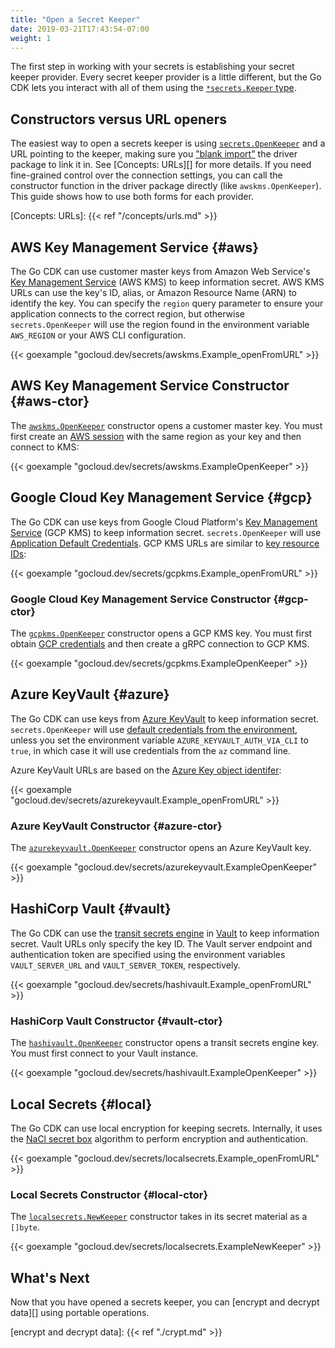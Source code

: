```yaml
---
title: "Open a Secret Keeper"
date: 2019-03-21T17:43:54-07:00
weight: 1
---
```


The first step in working with your secrets is establishing your
secret keeper provider. Every secret keeper provider is a little different, but the Go CDK
lets you interact with all of them using the [`*secrets.Keeper` type][].

[`*secrets.Keeper` type]: https://godoc.org/gocloud.dev/secrets#Keeper

<!--more-->

## Constructors versus URL openers

The easiest way to open a secrets keeper is using [`secrets.OpenKeeper`][] and a URL
pointing to the keeper, making sure you ["blank import"][] the driver package to
link it in. See [Concepts: URLs][] for more details. If you need
fine-grained control over the connection settings, you can call the constructor
function in the driver package directly (like `awskms.OpenKeeper`). This guide
shows how to use both forms for each provider.

[`secrets.OpenKeeper`]:
https://godoc.org/gocloud.dev/secrets#OpenKeeper
["blank import"]: https://golang.org/doc/effective_go.html#blank_import
[Concepts: URLs]: {{< ref "/concepts/urls.md" >}}

## AWS Key Management Service {#aws}

The Go CDK can use customer master keys from Amazon Web Service's [Key
Management Service][AWS KMS] (AWS KMS) to keep information secret. AWS KMS
URLs can use the key's ID, alias, or Amazon Resource Name (ARN) to identify
the key. You can specify the `region` query parameter to ensure your
application connects to the correct region, but otherwise
`secrets.OpenKeeper` will use the region found in the environment variable
`AWS_REGION` or your AWS CLI configuration.

{{< goexample "gocloud.dev/secrets/awskms.Example_openFromURL" >}}

[AWS KMS]: https://aws.amazon.com/kms/

## AWS Key Management Service Constructor {#aws-ctor}

The [`awskms.OpenKeeper`][] constructor opens a customer master key. You must
first create an [AWS session][] with the same region as your key and then
connect to KMS:

{{< goexample "gocloud.dev/secrets/awskms.ExampleOpenKeeper" >}}

[`awskms.OpenKeeper`]: https://godoc.org/gocloud.dev/secrets/awskms#OpenKeeper
[AWS session]: https://docs.aws.amazon.com/sdk-for-go/api/aws/session/

## Google Cloud Key Management Service {#gcp}

The Go CDK can use keys from Google Cloud Platform's [Key Management
Service][GCP KMS] (GCP KMS) to keep information secret. `secrets.OpenKeeper`
will use [Application Default Credentials][GCP credentials]. GCP KMS URLs are
similar to [key resource IDs][]:

{{< goexample "gocloud.dev/secrets/gcpkms.Example_openFromURL" >}}

[GCP KMS]: https://cloud.google.com/kms/
[key resource IDs]: https://cloud.google.com/kms/docs/object-hierarchy#key

### Google Cloud Key Management Service Constructor {#gcp-ctor}

The [`gcpkms.OpenKeeper`][] constructor opens a GCP KMS key. You must first
obtain [GCP credentials][] and then create a gRPC connection to GCP KMS.

{{< goexample "gocloud.dev/secrets/gcpkms.ExampleOpenKeeper" >}}

[GCP credentials]: https://cloud.google.com/docs/authentication/production
[`gcpkms.OpenKeeper`]: https://godoc.org/gocloud.dev/secrets/gcpkms#OpenKeeper

## Azure KeyVault {#azure}

The Go CDK can use keys from [Azure KeyVault][] to keep information secret.
`secrets.OpenKeeper` will use [default credentials from the environment][Azure
Environment Auth], unless you set the environment variable
`AZURE_KEYVAULT_AUTH_VIA_CLI` to `true`, in which case it will use
credentials from the `az` command line.

Azure KeyVault URLs are based on the [Azure Key object identifer][Azure Key ID]:

{{< goexample "gocloud.dev/secrets/azurekeyvault.Example_openFromURL" >}}

[Azure KeyVault]: https://azure.microsoft.com/en-us/services/key-vault/
[Azure Environment Auth]: https://docs.microsoft.com/en-us/go/azure/azure-sdk-go-authorization#use-environment-based-authentication
[Azure Key ID]: https://docs.microsoft.com/en-us/azure/key-vault/about-keys-secrets-and-certificates

### Azure KeyVault Constructor {#azure-ctor}

The [`azurekeyvault.OpenKeeper`][] constructor opens an Azure KeyVault key.

{{< goexample "gocloud.dev/secrets/azurekeyvault.ExampleOpenKeeper" >}}

[`azurekeyvault.OpenKeeper`]: https://godoc.org/gocloud.dev/secrets/azurekeyvault#OpenKeeper

## HashiCorp Vault {#vault}

The Go CDK can use the [transit secrets engine][] in [Vault][] to keep
information secret. Vault URLs only specify the key ID. The Vault server
endpoint and authentication token are specified using the environment
variables `VAULT_SERVER_URL` and `VAULT_SERVER_TOKEN`, respectively.

{{< goexample "gocloud.dev/secrets/hashivault.Example_openFromURL" >}}

[Vault]: https://www.vaultproject.io/
[transit secrets engine]: https://www.vaultproject.io/docs/secrets/transit/index.html

### HashiCorp Vault Constructor {#vault-ctor}

The [`hashivault.OpenKeeper`][] constructor opens a transit secrets engine
key. You must first connect to your Vault instance.

{{< goexample "gocloud.dev/secrets/hashivault.ExampleOpenKeeper" >}}

[`hashivault.OpenKeeper`]: https://godoc.org/gocloud.dev/secrets/hashivault#OpenKeeper

## Local Secrets {#local}

The Go CDK can use local encryption for keeping secrets. Internally, it uses
the [NaCl secret box][] algorithm to perform encryption and authentication.

{{< goexample "gocloud.dev/secrets/localsecrets.Example_openFromURL" >}}

[NaCl secret box]: https://godoc.org/golang.org/x/crypto/nacl/secretbox

### Local Secrets Constructor {#local-ctor}

The [`localsecrets.NewKeeper`][] constructor takes in its secret material as
a `[]byte`.

{{< goexample "gocloud.dev/secrets/localsecrets.ExampleNewKeeper" >}}

[`localsecrets.NewKeeper`]: https://godoc.org/gocloud.dev/secrets/localsecrets#NewKeeper

## What's Next

Now that you have opened a secrets keeper, you can [encrypt and decrypt
data][] using portable operations.

[encrypt and decrypt data]: {{< ref "./crypt.md" >}}

